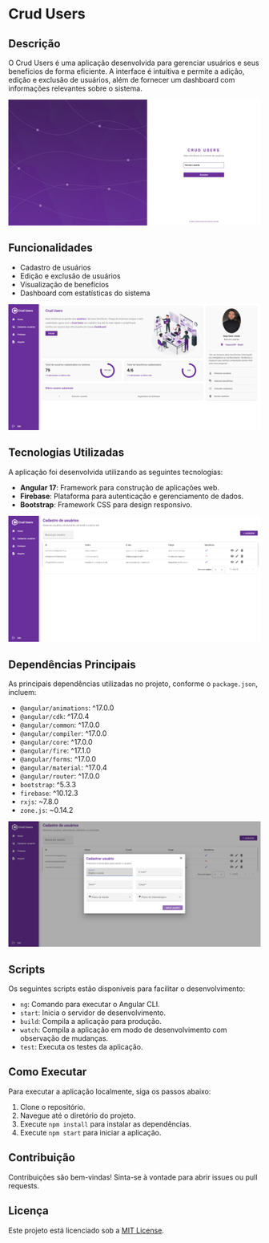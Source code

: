 # Crud Users

## Descrição
O Crud Users é uma aplicação desenvolvida para gerenciar usuários e seus benefícios de forma eficiente. A interface é intuitiva e permite a adição, edição e exclusão de usuários, além de fornecer um dashboard com informações relevantes sobre o sistema.

![Tela de Login](src/assets/img01.png)

## Funcionalidades
- Cadastro de usuários
- Edição e exclusão de usuários
- Visualização de benefícios
- Dashboard com estatísticas do sistema

![Dashboard](src/assets/img02.png)

## Tecnologias Utilizadas
A aplicação foi desenvolvida utilizando as seguintes tecnologias:

- **Angular 17**: Framework para construção de aplicações web.
- **Firebase**: Plataforma para autenticação e gerenciamento de dados.
- **Bootstrap**: Framework CSS para design responsivo.

![Tabela](src/assets/img03.png)

## Dependências Principais
As principais dependências utilizadas no projeto, conforme o `package.json`, incluem:

- `@angular/animations`: ^17.0.0
- `@angular/cdk`: ^17.0.4
- `@angular/common`: ^17.0.0
- `@angular/compiler`: ^17.0.0
- `@angular/core`: ^17.0.0
- `@angular/fire`: ^17.1.0
- `@angular/forms`: ^17.0.0
- `@angular/material`: ^17.0.4
- `@angular/router`: ^17.0.0
- `bootstrap`: ^5.3.3
- `firebase`: ^10.12.3
- `rxjs`: ~7.8.0
- `zone.js`: ~0.14.2

![Cadastro](src/assets/img04.png)

## Scripts
Os seguintes scripts estão disponíveis para facilitar o desenvolvimento:

- `ng`: Comando para executar o Angular CLI.
- `start`: Inicia o servidor de desenvolvimento.
- `build`: Compila a aplicação para produção.
- `watch`: Compila a aplicação em modo de desenvolvimento com observação de mudanças.
- `test`: Executa os testes da aplicação.

## Como Executar
Para executar a aplicação localmente, siga os passos abaixo:

1. Clone o repositório.
2. Navegue até o diretório do projeto.
3. Execute `npm install` para instalar as dependências.
4. Execute `npm start` para iniciar a aplicação.

## Contribuição
Contribuições são bem-vindas! Sinta-se à vontade para abrir issues ou pull requests.

## Licença
Este projeto está licenciado sob a [MIT License](LICENSE).
